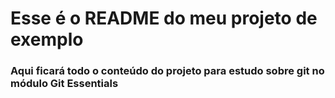 # Esse é o README do meu projeto de exemplo
### Aqui ficará todo o conteúdo do projeto para estudo sobre git no módulo Git Essentials